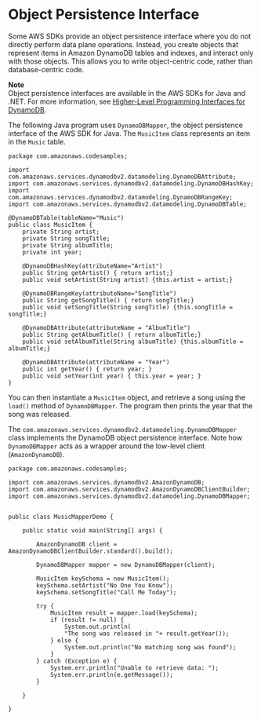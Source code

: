 # Object Persistence Interface<a name="Programming.SDKs.Interfaces.Mapper"></a>

Some AWS SDKs provide an object persistence interface where you do not directly perform data plane operations\. Instead, you create objects that represent items in Amazon DynamoDB tables and indexes, and interact only with those objects\. This allows you to write object\-centric code, rather than database\-centric code\.

**Note**  
Object persistence interfaces are available in the AWS SDKs for Java and \.NET\. For more information, see [Higher\-Level Programming Interfaces for DynamoDB](HigherLevelInterfaces.md)\.

The following Java program uses `DynamoDBMapper`, the object persistence interface of the AWS SDK for Java\. The `MusicItem` class represents an item in the `Music` table\.

```
package com.amazonaws.codesamples;

import com.amazonaws.services.dynamodbv2.datamodeling.DynamoDBAttribute;
import com.amazonaws.services.dynamodbv2.datamodeling.DynamoDBHashKey;
import com.amazonaws.services.dynamodbv2.datamodeling.DynamoDBRangeKey;
import com.amazonaws.services.dynamodbv2.datamodeling.DynamoDBTable;

@DynamoDBTable(tableName="Music")
public class MusicItem {
    private String artist;
    private String songTitle;
    private String albumTitle;
    private int year;

    @DynamoDBHashKey(attributeName="Artist")
    public String getArtist() { return artist;}
    public void setArtist(String artist) {this.artist = artist;}

    @DynamoDBRangeKey(attributeName="SongTitle")
    public String getSongTitle() { return songTitle;}
    public void setSongTitle(String songTitle) {this.songTitle = songTitle;}

    @DynamoDBAttribute(attributeName = "AlbumTitle")
    public String getAlbumTitle() { return albumTitle;}
    public void setAlbumTitle(String albumTitle) {this.albumTitle = albumTitle;}

    @DynamoDBAttribute(attributeName = "Year")
    public int getYear() { return year; }
    public void setYear(int year) { this.year = year; }
}
```

You can then instantiate a `MusicItem` object, and retrieve a song using the `load()` method of `DynamoDBMapper`\. The program then prints the year that the song was released\.

The `com.amazonaws.services.dynamodbv2.datamodeling.DynamoDBMapper` class implements the DynamoDB object persistence interface\. Note how `DynamoDBMapper` acts as a wrapper around the low\-level client \(`AmazonDynamoDB`\)\.

```
package com.amazonaws.codesamples;

import com.amazonaws.services.dynamodbv2.AmazonDynamoDB;
import com.amazonaws.services.dynamodbv2.AmazonDynamoDBClientBuilder;
import com.amazonaws.services.dynamodbv2.datamodeling.DynamoDBMapper;


public class MusicMapperDemo {

    public static void main(String[] args) {

        AmazonDynamoDB client = AmazonDynamoDBClientBuilder.standard().build();

        DynamoDBMapper mapper = new DynamoDBMapper(client);
        
        MusicItem keySchema = new MusicItem();
        keySchema.setArtist("No One You Know");
        keySchema.setSongTitle("Call Me Today");

        try {
            MusicItem result = mapper.load(keySchema);
            if (result != null) {
                System.out.println(
                "The song was released in "+ result.getYear());
            } else {
                System.out.println("No matching song was found");
            }
        } catch (Exception e) {
            System.err.println("Unable to retrieve data: ");
            System.err.println(e.getMessage());
        }
       
    }
    
}
```